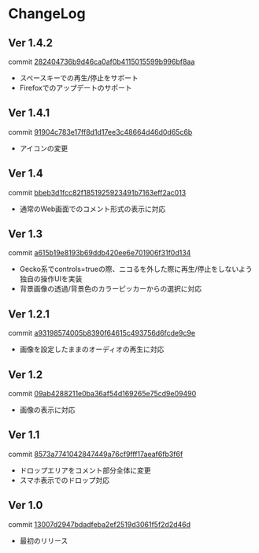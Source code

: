 # ChangeLog

## Ver 1.4.2
commit [282404736b9d46ca0af0b4115015599b996bf8aa](https://github.com/choco-la/nicomment/commit/282404736b9d46ca0af0b4115015599b996bf8aa)  
* スペースキーでの再生/停止をサポート  
* Firefoxでのアップデートのサポート  


## Ver 1.4.1
commit [91904c783e17ff8d1d17ee3c48664d46d0d65c6b](https://github.com/choco-la/nicomment/commit/91904c783e17ff8d1d17ee3c48664d46d0d65c6b)  
* アイコンの変更  


## Ver 1.4
commit [bbeb3d1fcc82f1851925923491b7163eff2ac013](https://github.com/choco-la/nicomment/commit/bbeb3d1fcc82f1851925923491b7163eff2ac013)  
* 通常のWeb画面でのコメント形式の表示に対応  


## Ver 1.3
commit [a615b19e8193b69ddb420ee6e701906f31f0d134](https://github.com/choco-la/nicomment/commit/a615b19e8193b69ddb420ee6e701906f31f0d134)  
* Gecko系でcontrols=trueの際、ニコるを外した際に再生/停止をしないよう独自の操作UIを実装  
* 背景画像の透過/背景色のカラーピッカーからの選択に対応  


## Ver 1.2.1
commit [a93198574005b8390f64615c493756d6fcde9c9e](https://github.com/choco-la/nicomment/commit/a93198574005b8390f64615c493756d6fcde9c9e)  
* 画像を設定したままのオーディオの再生に対応  


## Ver 1.2
commit [09ab4288211e0ba36af54d169265e75cd9e09490](https://github.com/choco-la/nicomment/commit/09ab4288211e0ba36af54d169265e75cd9e09490)  

* 画像の表示に対応  


## Ver 1.1
commit [8573a7741042847449a76cf9fff17aeaf6fb3f6f](https://github.com/choco-la/nicomment/commit/8573a7741042847449a76cf9fff17aeaf6fb3f6f)  

* ドロップエリアをコメント部分全体に変更  
* スマホ表示でのドロップ対応  


## Ver 1.0
commit [13007d2947bdadfeba2ef2519d3061f5f2d2d46d](https://github.com/choco-la/nicomment/commit/13007d2947bdadfeba2ef2519d3061f5f2d2d46d)  

* 最初のリリース  
